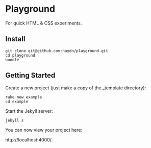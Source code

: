 # Playground

For quick HTML & CSS experiments.

## Install

```
git clone git@github.com:haydn/playground.git
cd playground
bundle
```

## Getting Started

Create a new project (just make a copy of the _template directory):

```
rake new example
cd example
```

Start the Jekyll server:

```
jekyll s
```

You can now view your project here:

http://localhost:4000/
